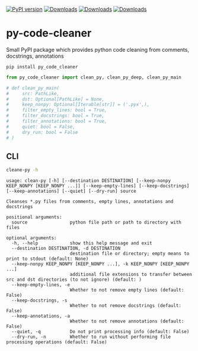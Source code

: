 [![PyPI version](https://badge.fury.io/py/py_code_cleaner.svg)](https://pypi.org/project/py_code_cleaner/)
[![Downloads](https://pepy.tech/badge/py_code_cleaner)](https://pepy.tech/project/py_code_cleaner)
[![Downloads](https://pepy.tech/badge/py_code_cleaner/month)](https://pepy.tech/project/py_code_cleaner)
[![Downloads](https://pepy.tech/badge/py_code_cleaner/week)](https://pepy.tech/project/py_code_cleaner)


# py-code-cleaner

Small PyPI package which provides python code cleaning from comments, docstrings, annotations

```
pip install py_code_cleaner
```

```py
from py_code_cleaner import clean_py, clean_py_deep, clean_py_main

# def clean_py_main(
#     src: PathLike,
#     dst: Optional[PathLike] = None,
#     keep_nonpy: Optional[Iterable[str]] = ('.pyx',),
#     filter_empty_lines: bool = True,
#     filter_docstrings: bool = True,
#     filter_annotations: bool = True,
#     quiet: bool = False,
#     dry_run: bool = False
# )
```

## CLI 

```sh
cleane-py -h
```

```
usage: clean-py [-h] [--destination DESTINATION] [--keep-nonpy KEEP_NONPY [KEEP_NONPY ...]] [--keep-empty-lines] [--keep-docstrings] [--keep-annotations] [--quiet] [--dry-run] source

Cleanses *.py files from comments, empty lines, annotations and docstrings

positional arguments:
  source                python file path or path to directory with files

optional arguments:
  -h, --help            show this help message and exit
  --destination DESTINATION, -d DESTINATION
                        destination file or directory; empty means to print to stdout (default: None)
  --keep-nonpy KEEP_NONPY [KEEP_NONPY ...], -k KEEP_NONPY [KEEP_NONPY ...]
                        additional file extensions to transfer between src and dst directories (to not ignore) (default: )
  --keep-empty-lines, -e
                        Whether to not remove empty lines (default: False)
  --keep-docstrings, -s
                        Whether to not remove docstrings (default: False)
  --keep-annotations, -a
                        Whether to not remove annotations (default: False)
  --quiet, -q           Do not print processing info (default: False)
  --dry-run, -n         Whether to run without performing file processing operations (default: False)
```

